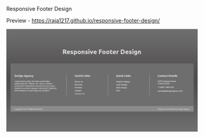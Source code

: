 Responsive Footer Design

Preview - https://raja1217.github.io/responsive-footer-design/

![image alt](https://github.com/Raja1217/responsive-footer-design/blob/f7b3f4e2dcdf44a28b37dbf59294781b285257d5/responsive-footer-design.jpg)
